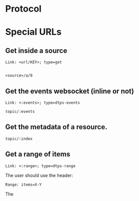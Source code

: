 # Protocol






# Special URLs 


## Get inside a source


    Link: <url/KEY>; type=get


    <source>/a/0      


## Get the events websocket (inline or not)


    Link: <:events>; type=dtps-events

    topic/:events

## Get the metadata of a resource.


    topic/:index


## Get a range of items

    Link: <:range>; type=dtps-range


The user should use the header:

    Range: items=X-Y

The 

